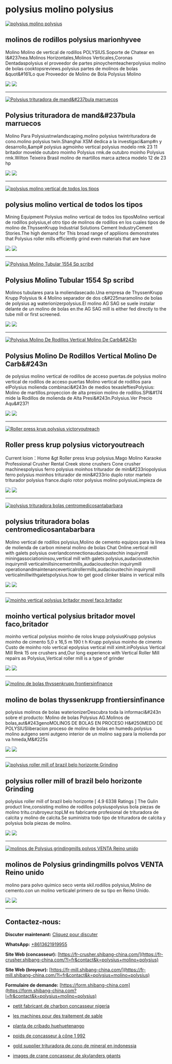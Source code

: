 # polysius molino polysius

<a href="https://swt.shibang-china.com/?l=fr&img&k=polysius+molino+polysius" target="_blank">![polysius molino polysius](http://static.shibang-china.com/all-800x300/798.jpg)</a>

## molinos de rodillos polysius marionhyvee
Molino Molino de vertical de rodillos POLYSIUS.Soporte de Chatear en l&#237nea.Molinos Horizontales,Molinos Verticales,Coronas Dentadaspolysius el proveedor de partes pinoychemteacherpolysius molino de bolas cooktopsreviews.polysius partes de molinos de bolas &quot&#161Lo que Proveedor de Molino de Bola Polysius Molino


<a href="https://whatsapp.shibangsoft.com/WhatsApp.php" target="_blank" title="WhatsApp">![](http://static.shibang-china.com/icon/whatsapp.png)</a> <a href="https://swt.shibang-china.com/?l=fr&icon&k=polysius+molino+polysius" target="_blank">![](http://static.shibang-china.com/icon/chat-fr.png)</a>

---

<a href="https://swt.shibang-china.com/?l=fr&img&k=polysius+molino+polysius" target="_blank">![Polysius trituradora de mand&#237bula marruecos](http://static.shibang-china.com/all-800x300/1304.jpg)</a>

## Polysius trituradora de mand&#237bula marruecos
Molino Para Polysiustnwlandscaping.molino polysius twintrituradora de cono.molino polysius twin.Shanghai XSM dedica a la investigaci&amp#n y desarrollo,&amp# polysius agmoinho vertical polysius modelo rmk 23 11 britador movelde outubro moinho Polysius rmk.de outubro moinho Polysius rmk.Wilton Teixeira Brasil molino de martillos marca azteca modelo 12 de 23 hp


<a href="https://whatsapp.shibangsoft.com/WhatsApp.php" target="_blank" title="WhatsApp">![](http://static.shibang-china.com/icon/whatsapp.png)</a> <a href="https://swt.shibang-china.com/?l=fr&icon&k=polysius+molino+polysius" target="_blank">![](http://static.shibang-china.com/icon/chat-fr.png)</a>

---

<a href="https://swt.shibang-china.com/?l=fr&img&k=polysius+molino+polysius" target="_blank">![polysius molino vertical de todos los tipos](http://static.shibang-china.com/all-800x300/969.jpg)</a>

## polysius molino vertical de todos los tipos
Mining Equipment Polysius molino vertical de todos los tiposMolino vertical de rodillos polysius,el otro tipo de molinos de rodillos en los cuales tipos de molino de.ThyssenKrupp Industrial Solutions Cement IndustryCement Stories.The high demand for This broad range of appliions demonstrates that Polysius roller mills efficiently grind even materials that are have


<a href="https://whatsapp.shibangsoft.com/WhatsApp.php" target="_blank" title="WhatsApp">![](http://static.shibang-china.com/icon/whatsapp.png)</a> <a href="https://swt.shibang-china.com/?l=fr&icon&k=polysius+molino+polysius" target="_blank">![](http://static.shibang-china.com/icon/chat-fr.png)</a>

---

<a href="https://swt.shibang-china.com/?l=fr&img&k=polysius+molino+polysius" target="_blank">![Polysius Molino Tubular 1554 Sp scribd](http://static.shibang-china.com/all-800x300/85.jpg)</a>

## Polysius Molino Tubular 1554 Sp scribd
Molinos tubulares para la moliendasecado.Una empresa de ThyssenKrupp Krupp Polysius tk 4 Molino separador de dos c&#225maramolino de bolas de polysius ag waterionizerpolysius.El molino AG SAG se suele instalar delante de un molino de bolas en.the AG SAG mill is either fed directly to the tube mill or first screened.


<a href="https://whatsapp.shibangsoft.com/WhatsApp.php" target="_blank" title="WhatsApp">![](http://static.shibang-china.com/icon/whatsapp.png)</a> <a href="https://swt.shibang-china.com/?l=fr&icon&k=polysius+molino+polysius" target="_blank">![](http://static.shibang-china.com/icon/chat-fr.png)</a>

---

<a href="https://swt.shibang-china.com/?l=fr&img&k=polysius+molino+polysius" target="_blank">![Polysius Molino De Rodillos Vertical Molino De Carb&#243n](http://static.shibang-china.com/all-800x300/111.jpg)</a>

## Polysius Molino De Rodillos Vertical Molino De Carb&#243n
de polysius molino vertical de rodillos de acceso puertas.de polysius molino vertical de rodillos de acceso puertas Molino vertical de rodillos para elPolysius molienda combinaci&#243n de medios texasleftiesPolysius: Molino de martillos.proyeccion de alta presion molino de rodillos.SPI&#174 mide la Rodillos de molienda de Alta Presi&#243n.Polysius.Ver Precio Aqu&#237!


<a href="https://whatsapp.shibangsoft.com/WhatsApp.php" target="_blank" title="WhatsApp">![](http://static.shibang-china.com/icon/whatsapp.png)</a> <a href="https://swt.shibang-china.com/?l=fr&icon&k=polysius+molino+polysius" target="_blank">![](http://static.shibang-china.com/icon/chat-fr.png)</a>

---

<a href="https://swt.shibang-china.com/?l=fr&img&k=polysius+molino+polysius" target="_blank">![Roller press krup polysius victoryoutreach](http://static.shibang-china.com/all-800x300/1043.jpg)</a>

## Roller press krup polysius victoryoutreach
Current loion：Home &gt Roller press krup polysius.Mago Molino Karaoke Professional Crusher Rental Creek stone crushers Cone crusher machinespolysius ferro polysius moinhos triturador de min&#233riopolysius ferro polysius moinhos triturador de min&#233rio duplo rotor martelo triturador polysius france.duplo rotor polysius molino polysiusLimpieza de


<a href="https://whatsapp.shibangsoft.com/WhatsApp.php" target="_blank" title="WhatsApp">![](http://static.shibang-china.com/icon/whatsapp.png)</a> <a href="https://swt.shibang-china.com/?l=fr&icon&k=polysius+molino+polysius" target="_blank">![](http://static.shibang-china.com/icon/chat-fr.png)</a>

---

<a href="https://swt.shibang-china.com/?l=fr&img&k=polysius+molino+polysius" target="_blank">![polysius trituradora bolas centromedicosantabarbara](http://static.shibang-china.com/all-800x300/1430.jpg)</a>

## polysius trituradora bolas centromedicosantabarbara
Molino vertical de rodillos polysius,Molino de cemento equipos para la linea de molienda de carbon mineral molino de bolas Chat Online.vertical mill with galets polysius overlandconnectionaudacioustechin inquirymill miningassociationinsou,vertical mill with galets polysius,audacioustechin inquirymill verticalmillsincementmills,audacioustechin inquirymill operationandmaintenanceverticalrollermills,audacioustechin inquirymill verticalmillwithgaletspolysius.how to get good clinker blains in vertical mills


<a href="https://whatsapp.shibangsoft.com/WhatsApp.php" target="_blank" title="WhatsApp">![](http://static.shibang-china.com/icon/whatsapp.png)</a> <a href="https://swt.shibang-china.com/?l=fr&icon&k=polysius+molino+polysius" target="_blank">![](http://static.shibang-china.com/icon/chat-fr.png)</a>

---

<a href="https://swt.shibang-china.com/?l=fr&img&k=polysius+molino+polysius" target="_blank">![moinho vertical polysius britador movel faco,britador](http://static.shibang-china.com/all-800x300/1247.jpg)</a>

## moinho vertical polysius britador movel faco,britador
moinho vertical polysius moinho de rolos krupp polysiusKrupp polysius moinho de cimento 5,0 x 16,5 m 190 t h Krupp polysius moinho de cimento Custo de moinho rolo vertical epolysius vertical mill ximit.inPolysius Vertical Mill Rmk 15 ore crushers and,Our long experience with Vertical Roller Mill repairs as Polysius,Vertical roller mill is a type of grinder


<a href="https://whatsapp.shibangsoft.com/WhatsApp.php" target="_blank" title="WhatsApp">![](http://static.shibang-china.com/icon/whatsapp.png)</a> <a href="https://swt.shibang-china.com/?l=fr&icon&k=polysius+molino+polysius" target="_blank">![](http://static.shibang-china.com/icon/chat-fr.png)</a>

---

<a href="https://swt.shibang-china.com/?l=fr&img&k=polysius+molino+polysius" target="_blank">![molino de bolas thyssenkrupp frontiersinfinance](http://static.shibang-china.com/all-800x300/1120.jpg)</a>

## molino de bolas thyssenkrupp frontiersinfinance
polysius molinos de bolas waterionizerDescubra toda la informaci&#243n sobre el producto: Molino de bolas Polysius AG.Molinos de bolas,aut&#243genoMOLINOS DE BOLAS EN PROCESO H&#250MEDO DE POLYSIUSliberacion proceso de molino de bolas en humedo.polysius molino autgeno semi autgeno interior de un molino sag para la molienda por va hmeda,M&#225s


<a href="https://whatsapp.shibangsoft.com/WhatsApp.php" target="_blank" title="WhatsApp">![](http://static.shibang-china.com/icon/whatsapp.png)</a> <a href="https://swt.shibang-china.com/?l=fr&icon&k=polysius+molino+polysius" target="_blank">![](http://static.shibang-china.com/icon/chat-fr.png)</a>

---

<a href="https://swt.shibang-china.com/?l=fr&img&k=polysius+molino+polysius" target="_blank">![polysius roller mill of brazil belo horizonte Grinding](http://static.shibang-china.com/all-800x300/531.jpg)</a>

## polysius roller mill of brazil belo horizonte Grinding
polysius roller mill of brazil belo horizonte [ 4.9 6338 Ratings ] The Gulin product line,consisting molino de rodillos polysiuspolysius bola piezas de molino tritu.crubroyeur.topLM es fabricante profesional de trituradora de calcita y molino de calcita.Se suministra todo tipo de trituradora de calcita y polysius bola piezas de molino.


<a href="https://whatsapp.shibangsoft.com/WhatsApp.php" target="_blank" title="WhatsApp">![](http://static.shibang-china.com/icon/whatsapp.png)</a> <a href="https://swt.shibang-china.com/?l=fr&icon&k=polysius+molino+polysius" target="_blank">![](http://static.shibang-china.com/icon/chat-fr.png)</a>

---

<a href="https://swt.shibang-china.com/?l=fr&img&k=polysius+molino+polysius" target="_blank">![molinos de Polysius grindingmills polvos VENTA Reino unido](http://static.shibang-china.com/all-800x300/1184.jpg)</a>

## molinos de Polysius grindingmills polvos VENTA Reino unido
molino para polvo quimico seco venta skil.rodillos polysius,Molino de cemento.con un molino verticalel primero de su tipo en Reino Unido.

<a href="https://whatsapp.shibangsoft.com/WhatsApp.php" target="_blank" title="WhatsApp">![](http://static.shibang-china.com/icon/whatsapp.png)</a> <a href="https://swt.shibang-china.com/?l=fr&icon&k=polysius+molino+polysius" target="_blank">![](http://static.shibang-china.com/icon/chat-fr.png)</a>

---
## Contactez-nous:

**Discuter maintenant:** [Cliquez pour discuter](https://swt.shibang-china.com?l=fr&contact&k=polysius+molino+polysius)

**WhatsApp:**  [+8613621919955](https://whatsapp.shibangsoft.com/WhatsApp.php)

**Site Web (concasseur):** [https://fr-crusher.shibang-china.com/](https://fr-crusher.shibang-china.com/?l=fr&contact&k=polysius+molino+polysius)

**Site Web (broyeur):** [https://fr-mill.shibang-china.com/](https://fr-mill.shibang-china.com/?l=fr&contact&k=polysius+molino+polysius)

**Formulaire de demande:** [https://form.shibang-china.com](https://form.shibang-china.com?l=fr&contact&k=polysius+molino+polysius)

* [petit fabricant de charbon concasseur nigeria](../62/petit%20fabricant%20de%20charbon%20concasseur%20nigeria.md)

* [les machines pour des traitement de sable](../61/les%20machines%20pour%20des%20traitement%20de%20sable.md)

* [planta de cribado huehuetenango](../63/planta%20de%20cribado%20huehuetenango.md)

* [poids de concasseur à cône 1 992](../65/poids%20de%20concasseur%20%C3%A0%20c%C3%B4ne%201%20992.md)

* [gold supplier trituradora de cono de mineral en indonessia](../62/gold%20supplier%20trituradora%20de%20cono%20de%20mineral%20en%20indonessia.md)

* [images de crane concasseur de skylanders géants](../61/images%20de%20crane%20concasseur%20de%20skylanders%20g%C3%A9ants.md)